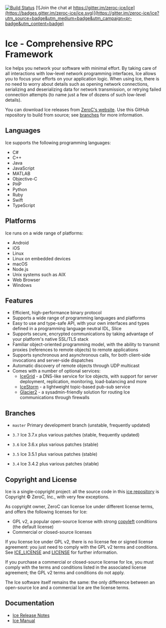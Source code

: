 [![Build Status](https://travis-ci.org/zeroc-ice/ice.svg?branch=3.7)](https://travis-ci.org/zeroc-ice/ice) [![Join the chat at https://gitter.im/zeroc-ice/ice](https://badges.gitter.im/zeroc-ice/ice.svg)](https://gitter.im/zeroc-ice/ice?utm_source=badge&utm_medium=badge&utm_campaign=pr-badge&utm_content=badge)

# Ice - Comprehensive RPC Framework

Ice helps you network your software with minimal effort. By taking care of all
interactions with low-level network programming interfaces, Ice allows you to focus
your efforts on your application logic. When using Ice, there is no need to worry
about details such as opening network connections, serializing and deserializing
data for network transmission, or retrying failed connection attempts (to name just
a few of dozens of such low-level details).

You can download Ice releases from [ZeroC's website](https://zeroc.com/downloads/ice).
Use this GitHub repository to build from source; see [branches](#branches) for more
information.

## Languages

Ice supports the following programming languages:

- C#
- C++
- Java
- JavaScript
- MATLAB
- Objective-C
- PHP
- Python
- Ruby
- Swift
- TypeScript

## Platforms

Ice runs on a wide range of platforms:

- Android
- iOS
- Linux
- Linux on embedded devices
- macOS
- Node.js
- Unix systems such as AIX
- Web Browser
- Windows

## Features

- Efficient, high-performance binary protocol
- Supports a wide range of programming languages and platforms
- Easy to use and type-safe API, with your own interfaces and types defined in
  a programming language neutral IDL, Slice
- Supports secure, encrypted communications by taking advantage of your
  platform's native SSL/TLS stack
- Familiar object-oriented programming model, with the ability to transmit
  proxies (references to remote objects) to remote applications
- Supports synchronous and asynchronous calls, for both client-side invocations
  and server-side dispatches
- Automatic discovery of remote objects through UDP multicast
- Comes with a number of optional services:
    - [IceGrid](https://zeroc.com/products/ice/services/icegrid) - a DNS-like
    service for Ice objects, with support for server deployment, replication,
    monitoring, load-balancing and more
    - [IceStorm](https://zeroc.com/products/ice/services/icestorm) - a
    lightweight topic-based pub-sub service
    - [Glacier2](https://zeroc.com/products/ice/services/glacier2) - a
    sysadmin-friendly solution for routing Ice communications through firewalls

## Branches

- `master`
  Primary development branch (unstable, frequently updated)

- `3.7`
  Ice 3.7.x plus various patches (stable, frequently updated)

- `3.6`
  Ice 3.6.x plus various patches (stable)

- `3.5`
  Ice 3.5.1 plus various patches (stable)

- `3.4`
  Ice 3.4.2 plus various patches (stable)

## Copyright and License

Ice is a single-copyright project: all the source code in this [ice
repository](https://github.com/zeroc-ice/ice) is Copyright &copy; ZeroC, Inc.,
with very few exceptions.

As copyright owner, ZeroC can license Ice under different license terms, and
offers the following licenses for Ice:
- GPL v2, a popular open-source license with strong
[copyleft](https://en.wikipedia.org/wiki/Copyleft) conditions (the default
license)
- Commercial or closed-source licenses

If you license Ice under GPL v2, there is no license fee or signed license
agreement: you just need to comply with the GPL v2 terms and conditions. See
[ICE_LICENSE](./ICE_LICENSE) and [LICENSE](./LICENSE) for further information.

If you purchase a commercial or closed-source license for Ice, you must comply
with the terms and conditions listed in the associated license agreement; the
GPL v2 terms and conditions do not apply.

The Ice software itself remains the same: the only difference between an open-source
Ice and a commercial Ice are the license terms.

## Documentation

- [Ice Release Notes](https://doc.zeroc.com/rel/ice-releases/ice-3-7/ice-3-7-3-release-notes)
- [Ice Manual](https://doc.zeroc.com/ice/3.7/)
